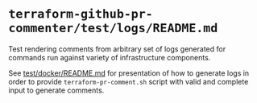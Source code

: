 # `terraform-github-pr-commenter/test/logs/README.md`

Test rendering comments from arbitrary set of logs generated
for commands run against variety of infrastructure components.

See [test/docker/README.md](../docker/README.md) for presentation of
how to generate logs in order to provide `terraform-pr-comment.sh`
script with valid and complete input to generate comments.
